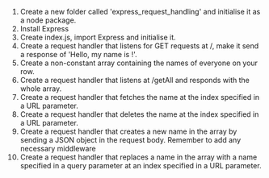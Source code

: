 1. Create a new folder called 'express_request_handling' and initialise it as a node package.
2. Install Express
3. Create index.js, import Express and initialise it. 
4. Create a request handler that listens for GET requests at /, make it send a response of 'Hello, my name is !'.
5. Create a non-constant array containing the names of everyone on your row.
6. Create a request handler that listens at /getAll and responds with the whole array.
7. Create a request handler that fetches the name at the index specified in a URL parameter.
8. Create a request handler that deletes the name at the index specified in a URL parameter.
9. Create a request handler that creates a new name in the array by sending a JSON object in the request body. 
Remember to add any necessary middleware
10. Create a request handler that replaces a name in the array with a name specified in a query parameter at an 
    index specified in a URL parameter.